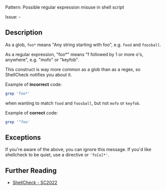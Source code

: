 Pattern: Possible regular expression misuse in shell script

Issue: -

## Description

As a glob, `foo*` means "Any string starting with foo", e.g. `food` and `foosball`.

As a regular expression, "foo*" means "f followed by 1 or more o's, anywhere", e.g. "mofo" or "keyfob".

This construct is way more common as a glob than as a regex, so ShellCheck notifies you about it.

Example of **incorrect** code:

```sh
grep 'foo*'
```

when wanting to match `food` and `foosball`, but not `mofo` or `keyfob`.

Example of **correct** code:

```sh
grep '^foo'
```

## Exceptions

If you're aware of the above, you can ignore this message. If you'd like shellcheck to be quiet, use a directive or `'fo[o]*'`.

## Further Reading

* [ShellCheck - SC2022](https://github.com/koalaman/shellcheck/wiki/SC2022)
